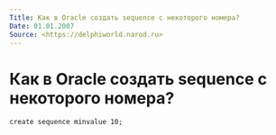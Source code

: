 ```yaml
---
Title: Как в Oracle создать sequence с некоторого номера?
Date: 01.01.2007
Source: <https://delphiworld.narod.ru>
---
```



Как в Oracle создать sequence с некоторого номера?
==================================================

    create sequence minvalue 10;

